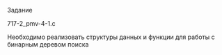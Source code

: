 Задание

717-2_pmv-4-1.c

Необходимо реализовать структуры данных и функции для работы с бинарным деревом поиска
